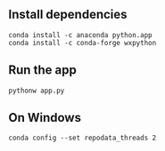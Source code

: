 

## Install dependencies

```
conda install -c anaconda python.app
conda install -c conda-forge wxpython
```


## Run the app

``` 
pythonw app.py
```


## On Windows

```
conda config --set repodata_threads 2
```
